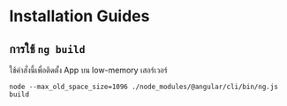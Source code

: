 # Installation Guides


## การใช้ `ng build`
ใช้คำสั่งนี้เพื่อติดตั้ง App บน low-memory เสอร์เวอร์
```
node --max_old_space_size=1096 ./node_modules/@angular/cli/bin/ng.js build
```
